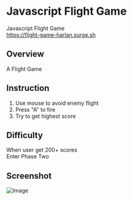 # Javascript Flight Game
Javascript Flight Game<br/>
https://flight-game-harlan.surge.sh
## Overview
A Flight Game
## Instruction
1. Use mouse to avoid enemy flight<br/>
2. Press "A" to fire<br/>
3. Try to get highest score<br/>
## Difficulty
When user get 200+ scores<br/>
Enter Phase Two
## Screenshot
![Image](https://github.com/harlan0103/JavaScriptFlightGame/blob/master/screenshot.png)
